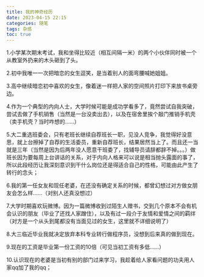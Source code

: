 ```yaml
---
title: 我的神奇经历
date: 2023-04-15 22:15
categories: 随笔
tags: 杂感
toc: true
---
```


1.小学某次期末考试，我和坐得比较近（相互间隔一米）的两个小伙伴同时被一个从教室外扔来的木头砸到了头。

2.初中我唯一一次把暗恋的女生逗笑，是当着别人的面弯腰喊她姐姐。

3.高中继续暗恋初中喜欢的女生，像着迷一样把人家的空间照片打印下来放书桌旁边。

4.作为一个典型的内向人士，大学时候可能是成功学看多了，竟然尝试自我突破，尝试去做了手机销售（当然是一台没卖出去），以及在宿舍里挨个敲门推销手机壳（卖手机壳？当时咋想的……）

5.大二重选班委会，只有老班长继续自荐班长一职，见没人竞争，我觉得好没意思，就上台擦掉了自荐的生活委员，重新自荐班长，结果居然当上了。而且还一当就是三年（当然是因为后两年没人愿意干班委了，找辅导员请辞都辞不掉。。。）做班长因为要每周上台讲话的关系，对于内向人格来可以说是相当抛头露面的事了，所以此段经历让我深刻意识到干什么岗位还是得适合自己的性格，可能由此产生了转行的念头；

6.我的第一任女友和现任老婆，在还没有确定关系的时候，都曾幻想过对方做女朋友会怎么样……（对别人还真没想过）

7.大学时期喜欢玩微博。因为一篇微博收到过陌生人赠书，交到几个原本不会有机会认识的朋友（毕业了还找人家蹭住），以及有过一段介于友情和爱情之间的羁绊（对方是一个从头到尾都没有当面见过的女生，这里就不详细说明了）

8.大三临近毕业我就决定放弃本科专业转行做程序员，没想到后来真的做到现在。

9.现在的工资是毕业第一份工资的10倍（可见当初工资有多低……）

10.认识现在的老婆是当初有别的部门过来学习，我趁着给人家看问题的功夫用人家qq加了我的qq；